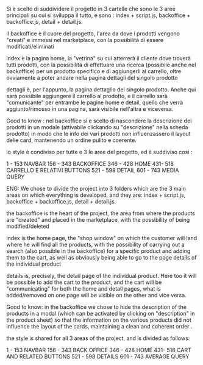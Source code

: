 Si è scelto di suddividere il progetto in 3 cartelle che sono le 3 aree principali su cui si sviluppa il tutto, e sono : index + script.js, backoffice + backoffice.js, detail + detail.js.

il backoffice è il cuore del progetto, l'area da dove i prodotti vengono "creati" e immessi nel marketplace, con la possibilità di essere modificati/eliminati

index è la pagina home, la "vetrina" su cui atterrerà il cliente dove troverà tutti prodotti, con la possibilità di effettuare una ricerca (possibile anche nel backoffice) per un prodotto specifico e di aggiungerli al carrello, oltre ovviamente a poter andare nella pagina dettagli del singolo prodotto

dettagli è, per l'appunto, la pagina dettaglio del singolo prodotto. Anche qui sarà possibile aggiungere il carrello al prodotto, e il carrello sarà "comunicante" per entrambe le pagine home e detail, quello che verrà aggiunto/rimosso in una pagina, sarà visibile nell'altra e viceversa.

Good to know : nel backoffice si è scelto di nascondere la descrizione dei prodotti in un modale (attivabile clickando su "descrizione" nella scheda prodotto) in modo che le info dei vari prodotti non influenzassero il layout delle card, mantenendo un ordine pulito e coerente. 

lo style è condiviso per tutte e 3 le aree del progetto, ed è suddiviso così :

1 - 153 NAVBAR
156 - 343 BACKOFFICE
346 - 428 HOME
431- 518 CARRELLO E RELATIVI BUTTONS
521 - 598 DETAIL
601 - 743 MEDIA QUERY 


ENG: 
We chose to divide the project into 3 folders which are the 3 main areas on which everything is developed, and they are: index + script.js, backoffice + backoffice.js, detail + detail.js.

the backoffice is the heart of the project, the area from where the products are "created" and placed in the marketplace, with the possibility of being modified/deleted

index is the home page, the "shop window" on which the customer will land where he will find all the products, with the possibility of carrying out a search (also possible in the backoffice) for a specific product and adding them to the cart, as well as obviously being able to go to the page details of the individual product

details is, precisely, the detail page of the individual product. Here too it will be possible to add the cart to the product, and the cart will be "communicating" for both the home and detail pages, what is added/removed on one page will be visible on the other and vice versa.

Good to know: in the backoffice we chose to hide the description of the products in a modal (which can be activated by clicking on "description" in the product sheet) so that the information on the various products did not influence the layout of the cards, maintaining a clean and coherent order .

the style is shared for all 3 areas of the project, and is divided as follows:

1 - 153 NAVBAR
156 - 343 BACK OFFICE
346 - 428 HOME
431- 518 CART AND RELATED BUTTONS
521 - 598 DETAILS
601 - 743 AVERAGE QUERY